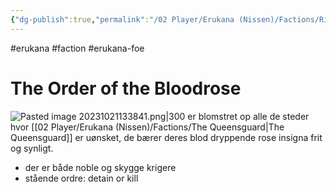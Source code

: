```yaml
---
{"dg-publish":true,"permalink":"/02 Player/Erukana (Nissen)/Factions/Ridderne af Blodrosen/","tags":["Erukana"]}
---
```


#erukana #faction #erukana-foe

# The Order of the Bloodrose

![Pasted image 20231021133841.png|300](/img/user/10%20Attachments/Pasted%20image%2020231021133841.png)
er blomstret op alle de steder hvor [[02 Player/Erukana (Nissen)/Factions/The Queensguard\|The Queensguard]] er uønsket, de bærer deres blod dryppende rose insigna frit og synligt.
- der er både noble og skygge krigere
- stående ordre: detain or kill 

